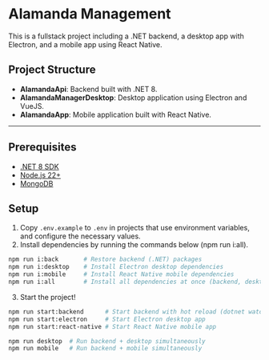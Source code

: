 # Alamanda Management

This is a fullstack project including a .NET backend, a desktop app with Electron, and a mobile app using React Native.

## Project Structure

- **AlamandaApi**: Backend built with .NET 8.
- **AlamandaManagerDesktop**: Desktop application using Electron and VueJS.
- **AlamandaApp**: Mobile application built with React Native.

---

## Prerequisites
- [.NET 8 SDK](https://dotnet.microsoft.com/en-us/download/dotnet/8.0)
- [Node.js 22+](https://nodejs.org/) 
- [MongoDB](https://mongodb.com)


## Setup

1. Copy `.env.example` to `.env` in projects that use environment variables, and configure the necessary values.
2. Install dependencies by running the commands below (npm run i:all).

```bash
npm run i:back       # Restore backend (.NET) packages
npm run i:desktop    # Install Electron desktop dependencies
npm run i:mobile     # Install React Native mobile dependencies
npm run i:all        # Install all dependencies at once (backend, desktop, and mobile)
```

3. Start the project!
```bash
npm run start:backend      # Start backend with hot reload (dotnet watch)
npm run start:electron     # Start Electron desktop app
npm run start:react-native # Start React Native mobile app

npm run desktop  # Run backend + desktop simultaneously
npm run mobile   # Run backend + mobile simultaneously
```